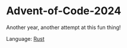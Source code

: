 # Advent-of-Code-2024

Another year, another attempt at this fun thing!

Language: [Rust](https://www.rust-lang.org/)

